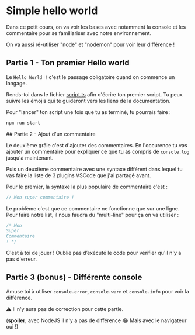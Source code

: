 # Simple hello world

Dans ce petit cours, on va voir les bases avec notamment la console et les commentaire pour se familiariser avec notre environnement.

On va aussi ré-utiliser "node" et "nodemon" pour voir leur différence !

## Partie 1 - Ton premier Hello world

Le `Hello World !` c'est le passage obligatoire quand on commence un langage.

Rends-toi dans le fichier [script.ts](./script.js) afin d'écrire ton premier script. Tu peux suivre les émojis qui te guideront vers les liens de la documentation.

Pour "lancer" ton script une fois que tu as terminé, tu pourrais faire :

```bash
npm run start
```

## Partie 2 - Ajout d'un commentaire

Le deuxième grâle c'est d'ajouter des commentaires. En l'occurence tu vas ajouter un commentaire pour expliquer ce que tu as compris de `console.log` jusqu'à maintenant.

Puis un deuxième commentaire avec une syntaxe différent dans lequel tu vas faire la liste de 3 plugins VSCode que j'ai partagé avant.

Pour le premier, la syntaxe la plus populaire de commentaire c'est :

```js
// Mon super commentaire !
```

Le problème c'est que ce commentaire ne fonctionne que sur une ligne. Pour faire notre list, il nous faudra du "multi-line" pour ça on va utiliser :

```js
/* Mon
Super
Commentaire
! */
```

C'est à toi de jouer ! Oublie pas d’exécuté le code pour vérifier qu'il n'y a pas d'erreur.

## Partie 3 (bonus) - Différente console

Amuse toi à utiliser `console.error`, `console.warn` et `console.info` pour voir la différence.

⚠️ Il n'y aura pas de correction pour cette partie.

(**spoiler**, avec NodeJS il n'y a pas de différence 😂 Mais avec le navigateur oui !)
